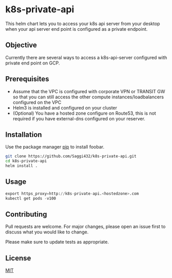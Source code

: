# k8s-private-api 

This helm chart lets you to access your k8s api server from your desktop when your api server end point is configured as a private endpoint.


## Objective

Currently there are several ways to access a k8s-api-server configured with private end point on GCP.



## Prerequisites

- Assume that the VPC is configured with corporate VPN or TRANSIT GW so that you can still access the other compute instances/loadbalancers configured on the VPC
- Helm3 is installed and configured on your cluster
- (Optional) You have a hosted zone configure on Route53, this is not required if you have external-dns configured on your reserver.

## Installation

Use the package manager [pip](https://pip.pypa.io/en/stable/) to install foobar.

```bash
git clone https://github.com/Saggi432/k8s-private-api.git
cd k8s-private-api
helm install .
```

## Usage

```python
export https_proxy=http://k8s-private-api.<hostedzone>.com
kubectl get pods -v100
```

## Contributing
Pull requests are welcome. For major changes, please open an issue first to discuss what you would like to change.

Please make sure to update tests as appropriate.

## License
[MIT](https://choosealicense.com/licenses/mit/)

